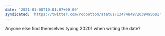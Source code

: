 ```yaml
---
date: '2021-01-08T10:01:07+00:00'
syndicated: 'https://twitter.com/roobottom/status/1347484972039495681'
---
```

Anyone else find themselves typing 20201 when writing the date?
